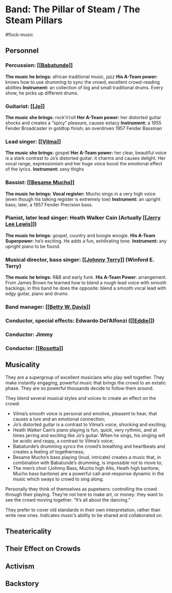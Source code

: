 # Band: The Pillar of Steam / The Steam Pillars 
#flock-music

## Personnel
### Percussion: [[[Babatunde](bear://x-callback-url/open-note?title=Babatunde)]]
**The music he brings:** african traditional music, jazz 
**His A-Team power:** knows how to use drumming to sync the crowd; excellent crowd-reading abilities 
**Instrument:** an collection of big and small traditional drums. Every show, he picks up different drums. 
### Guitarist: [[[Jo](bear://x-callback-url/open-note?title=Jo)]]
**The music she brings:** rock’n’roll
**Her A-Team power:** her distorted guitar shocks and creates a “spicy” pleasure, causes extacy 
**Instrument:** a 1955 Fender Broadcaster in goldtop finish; an overdriven 1957 Fender Bassman
### Lead singer: [[[Vilma](bear://x-callback-url/open-note?title=Vilma)]]
**The music she brings:** gospel
**Her A-Team power:** her clear, beautiful voice is a stark contrast to Jo’s distorted guitar: it charms and causes delight. Her vocal range, expressionism and her huge voice boost the emotional effect of the lyrics. 
**Instrument:** sexy thighs 
### Bassist: [[[Besame Mucho](bear://x-callback-url/open-note?title=Besame%20Mucho)]]
**The music he brings:**
**Vocal register:** Mucho sings in a very high voice (even though his talking register is extremely low)
**Instrument:** an upright bass; later, a 1957 Fender Precision bass. 
### Pianist, later lead singer: Heath Walker Cain (Actually [[[Jerry Lee Lewis](bear://x-callback-url/open-note?title=Jerry%20Lee%20Lewis)]])
**The music he brings:** gospel, country and boogie woogie. 
**His A-Team Superpower:** he’s exciting. He adds a fun, exhilirating tone. 
**Instrument:** any upright piano to be found. 
### Musical director, bass singer: [[[Johnny Terry](bear://x-callback-url/open-note?title=Johnny%20Terry)]] (Winford E. Terry)
**The music he brings:** R&B and early funk. 
**His A-Team Power**: arrangement. From James Brown he learned how to blend a rough lead voice with smooth backings; in this band he does the opposite: blend a smooth vocal lead with edgy guitar, piano and drums. 
### Band manager: [[[Betty W. Davis](bear://x-callback-url/open-note?title=Betty%20W%2E%20Davis)]]
### Conductor, special effects: Edwardo Del’Alfonzi ([[[Eddie](bear://x-callback-url/open-note?title=Eddie)]])
### Conductor: Jimmy 
### Conductor: [[[Rosetta](bear://x-callback-url/open-note?title=Rosetta)]] 
## Musicality
They are a supergroup of excellent musicians who play well together. They make instantly engaging, powerful music that brings the crowd to an extatic phase. They are so powerful thousands decide to follow them around. 

They blend several musical styles and voices to create an effect on the crowd:
- Vilma’s smooth voice is personal and emotive, pleasent to hear; that causes a lure and an emotional connection; 
- Jo’s distorted guitar is a contrast to Vilma’s voice, shocking and exciting; 
- Heath Walker Cain’s piano playing is fun, quick, very rythmic, and at times jarring and exciting like Jo’s guitar. When he sings, his singing will be acidic and raspy, a contrast to Vilma’s voice;
- Babatunde’s drumming syncs the crowd’s breathing and heartbeats and creates a feeling of togetherness;
- Besame Mucho’s bass playing (loud, intricate) creates a music that, in combination with Babatunde’s drumming, is impossible not to move to;
- The men’s choir (Johnny Bass, Mucho high Alto, Heath high baritone, Mucho bass baritone) are a powerful call-and-response dynamic in the music which sways to crowd to sing along. 

Personally they think of themselves as pupeteers: controlling the crowd through their playing. They’re not here to make art, or money: they want to see the crowd moving together. “It’s all about the dancing.”

They prefer to cover old standards in their own interpretation, rather than write new ones. Indicates music’s ability to be shared and collaborated on. 

## Theatericality 
## Their Effect on Crowds
## Activism
## Backstory